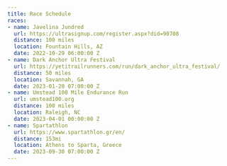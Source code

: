 ```yaml
---
title: Race Schedule
races:
- name: Javelina Jundred
  url: https://ultrasignup.com/register.aspx?did=90708
  distance: 100 miles
  location: Fountain Hills, AZ
  date: 2022-10-29 06:00:00 Z
- name: Dark Anchor Ultra Festival
  url: https://yetitrailrunners.com/run/dark_anchor_ultra_festival/
  distance: 50 miles
  location: Savannah, GA
  date: 2023-01-20 07:00:00 Z
- name: Umstead 100 Mile Endurance Run
  url: umstead100.org
  distance: 100 miles
  location: Raleigh, NC
  date: 2023-04-01 00:00:00 Z
- name: Spartathlon
  url: https://www.spartathlon.gr/en/
  distance: 153mi
  location: Athens to Sparta, Greece
  date: 2023-09-30 07:00:00 Z
---
```



